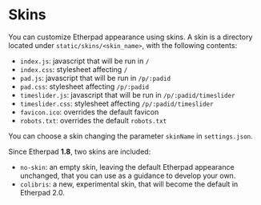 # Skins
You can customize Etherpad appearance using skins.
A skin is a directory located under `static/skins/<skin_name>`, with the following contents:

* `index.js`: javascript that will be run in `/`
* `index.css`: stylesheet affecting `/`
* `pad.js`: javascript that will be run in `/p/:padid`
* `pad.css`: stylesheet affecting `/p/:padid`
* `timeslider.js`: javascript that will be run in `/p/:padid/timeslider`
* `timeslider.css`: stylesheet affecting `/p/:padid/timeslider`
* `favicon.ico`: overrides the default favicon
* `robots.txt`: overrides the default `robots.txt`

You can choose a skin changing the parameter `skinName` in `settings.json`.

Since Etherpad **1.8**, two skins are included:

* `no-skin`: an empty skin, leaving the default Etherpad appearance unchanged, that you can use as a guidance to develop your own.
* `colibris`: a new, experimental skin, that will become the default in Etherpad 2.0.
